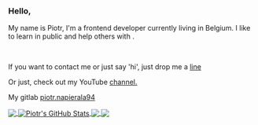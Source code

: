 ### Hello,

<p>My name is Piotr, I'm a frontend developer currently living in Belgium. 
I like to learn in public and help others with .</p>
</br>
<p>If you want to contact me or just say 'hi', just drop me a <a href="mailto:piotr.napierala94@gmail.com">line</a></p>
<p>Or just, check out my YouTube <a href="https://www.youtube.com/channel/UCjQS5rdafvKW72D4uM_-MUQ" target="_blank" rel="nofollow">channel.</a></p>
<p>My gitlab <a href="https://gitlab.com/piotr.napierala94" rel="nofollow" target="_blank">piotr.napierala94</a></p>


<a href="https://github.com/PiotrNap/PiotrNap">
  <img align="center" src="https://github-readme-stats.vercel.app/api/top-langs/?username=PiotrNap&hide=ruby,html&title_color=ccd6f6&text_color=8892b0&icon_color=e6a52b&bg_color=112554" />
</a>
<a href="https://github.com/PiotrNap/PiotrNap">
  <img align="center" src="https://github-readme-stats.vercel.app/api?username=PiotrNap&show_icons=true&line_height=27&count_private=true&title_color=ccd6f6&text_color=8892b0&icon_color=e6a52b&bg_color=112554" alt="Piotr's GitHub Stats" />
</a>

<a href="https://github.com/PiotrNap/piotr-website-v1">
  <img align="center" src="https://github-readme-stats.vercel.app/api/pin/?username=PiotrNap&repo=piotr-website-v1&title_color=ccd6f6&text_color=8892b0&icon_color=e6a52b&bg_color=112554" />
</a>


<a href="https://github.com/PiotrNap/ticket_market">
  <img align="center" src="https://github-readme-stats.vercel.app/api/pin/?username=PiotrNap&repo=ticket_market&title_color=ccd6f6&text_color=8892b0&icon_color=e6a52b&bg_color=112554" />
</a>   
